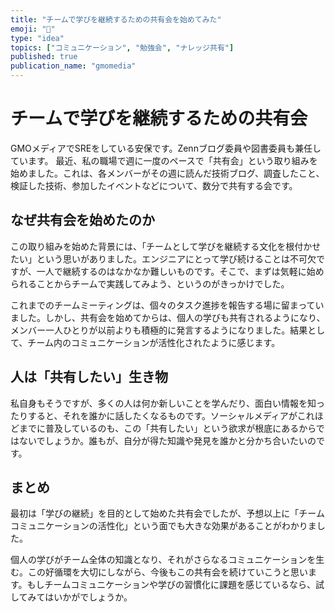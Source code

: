 ```yaml
---
title: "チームで学びを継続するための共有会を始めてみた"
emoji: "🤝"
type: "idea"
topics: ["コミュニケーション", "勉強会", "ナレッジ共有"]
published: true
publication_name: "gmomedia"
---
```


# チームで学びを継続するための共有会

GMOメディアでSREをしている安保です。Zennブログ委員や図書委員も兼任しています。
最近、私の職場で週に一度のペースで「共有会」という取り組みを始めました。これは、各メンバーがその週に読んだ技術ブログ、調査したこと、検証した技術、参加したイベントなどについて、数分で共有する会です。

## なぜ共有会を始めたのか

この取り組みを始めた背景には、「チームとして学びを継続する文化を根付かせたい」という思いがありました。エンジニアにとって学び続けることは不可欠ですが、一人で継続するのはなかなか難しいものです。そこで、まずは気軽に始められることからチームで実践してみよう、というのがきっかけでした。

これまでのチームミーティングは、個々のタスク進捗を報告する場に留まっていました。しかし、共有会を始めてからは、個人の学びも共有されるようになり、メンバー一人ひとりが以前よりも積極的に発言するようになりました。結果として、チーム内のコミュニケーションが活性化されたように感じます。

## 人は「共有したい」生き物

私自身もそうですが、多くの人は何か新しいことを学んだり、面白い情報を知ったりすると、それを誰かに話したくなるものです。ソーシャルメディアがこれほどまでに普及しているのも、この「共有したい」という欲求が根底にあるからではないでしょうか。誰もが、自分が得た知識や発見を誰かと分かち合いたいのです。

## まとめ

最初は「学びの継続」を目的として始めた共有会でしたが、予想以上に「チームコミュニケーションの活性化」という面でも大きな効果があることがわかりました。

個人の学びがチーム全体の知識となり、それがさらなるコミュニケーションを生む。この好循環を大切にしながら、今後もこの共有会を続けていこうと思います。もしチームコミュニケーションや学びの習慣化に課題を感じているなら、試してみてはいかがでしょうか。

